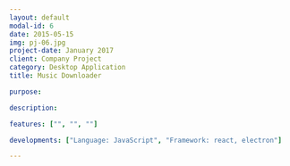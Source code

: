 ```yaml
---
layout: default
modal-id: 6
date: 2015-05-15
img: pj-06.jpg
project-date: January 2017
client: Company Project
category: Desktop Application
title: Music Downloader

purpose: 

description: 

features: ["", "", ""]

developments: ["Language: JavaScript", "Framework: react, electron"]

---
```

